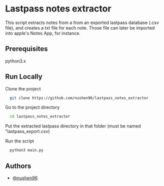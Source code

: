 # Lastpass notes extractor

This script extracts notes from a from an exported lastpass database (.csv file),
and creates a txt file for each note.
Those file can later be imported into apple's Notes App, for instance.

## Prerequisites

python3.x

## Run Locally

Clone the project

```bash
  git clone https://github.com/nushen96/lastpass_notes_extractor
```

Go to the project directory

```bash
  cd lastpass_notes_extractor
```

Put the extracted lastpass directory in that folder (must be named "lastpass_export.csv)

Run the script

```bash
  python3 main.py
```

## Authors

- [@nushen96](https://www.github.com/nushen96)

